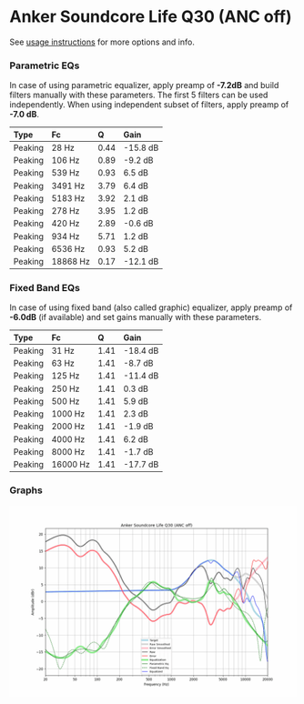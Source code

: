 # Anker Soundcore Life Q30 (ANC off)
See [usage instructions](https://github.com/jaakkopasanen/AutoEq#usage) for more options and info.

### Parametric EQs
In case of using parametric equalizer, apply preamp of **-7.2dB** and build filters manually
with these parameters. The first 5 filters can be used independently.
When using independent subset of filters, apply preamp of **-7.0 dB**.

| Type    | Fc       |    Q | Gain     |
|:--------|:---------|:-----|:---------|
| Peaking | 28 Hz    | 0.44 | -15.8 dB |
| Peaking | 106 Hz   | 0.89 | -9.2 dB  |
| Peaking | 539 Hz   | 0.93 | 6.5 dB   |
| Peaking | 3491 Hz  | 3.79 | 6.4 dB   |
| Peaking | 5183 Hz  | 3.92 | 2.1 dB   |
| Peaking | 278 Hz   | 3.95 | 1.2 dB   |
| Peaking | 420 Hz   | 2.89 | -0.6 dB  |
| Peaking | 934 Hz   | 5.71 | 1.2 dB   |
| Peaking | 6536 Hz  | 0.93 | 5.2 dB   |
| Peaking | 18868 Hz | 0.17 | -12.1 dB |

### Fixed Band EQs
In case of using fixed band (also called graphic) equalizer, apply preamp of **-6.0dB**
(if available) and set gains manually with these parameters.

| Type    | Fc       |    Q | Gain     |
|:--------|:---------|:-----|:---------|
| Peaking | 31 Hz    | 1.41 | -18.4 dB |
| Peaking | 63 Hz    | 1.41 | -8.7 dB  |
| Peaking | 125 Hz   | 1.41 | -11.4 dB |
| Peaking | 250 Hz   | 1.41 | 0.3 dB   |
| Peaking | 500 Hz   | 1.41 | 5.9 dB   |
| Peaking | 1000 Hz  | 1.41 | 2.3 dB   |
| Peaking | 2000 Hz  | 1.41 | -1.9 dB  |
| Peaking | 4000 Hz  | 1.41 | 6.2 dB   |
| Peaking | 8000 Hz  | 1.41 | -1.7 dB  |
| Peaking | 16000 Hz | 1.41 | -17.7 dB |

### Graphs
![](./Anker%20Soundcore%20Life%20Q30%20(ANC%20off).png)